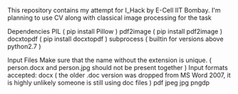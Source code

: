 This repository contains my attempt for I_Hack by E-Cell IIT Bombay.
I'm planning to use CV along with classical image processing for the task

Dependencies
PIL ( pip install Pillow )
pdf2image ( pip install pdf2image )
docxtopdf ( pip install docxtopdf )
subprocess ( builtin for versions above python2.7 )

Input Files
Make sure that the name without the extension is unique. ( person.docx and person.jpg should not be present together )
Input formats accepted:
docx ( the older .doc version was dropped from MS Word 2007, it is highly unlikely someone is still using doc files )
pdf
jpeg
jpg
pngdp
